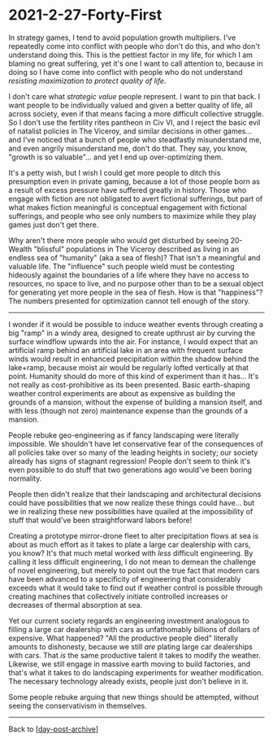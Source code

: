 # 2021-2-27-Forty-First

In strategy games, I tend to avoid population growth multipliers.  I've repeatedly come into conflict with people who don't do this, and who don't understand doing this.  This is the pettiest factor in my life, for which I am blaming no great suffering, yet it's one I want to call attention to, because in doing so I have come into conflict with people who do not understand *resisting maximization to protect quality of life*.

I don't care what *strategic value* people represent.  I want to pin that back.  I want people to be individually valued and given a better quality of life, all across society, even if that means facing a more difficult collective struggle.  So I don't use the fertility rites pantheon in Civ VI, and I reject the basic evil of natalist policies in The Viceroy, and similar decisions in other games... and I've noticed that a bunch of people who steadfastly misunderstand me, and even angrily misunderstand me, don't do that.  They say, you know, "growth is so valuable"...  and yet I end up over-optimizing them.

It's a petty wish, but I wish I could get more people to ditch this presumption even in private gaming, because a lot of those people born as a result of excess pressure have suffered greatly in history.  Those who engage with fiction are not obligated to avert fictional sufferings, but part of what makes fiction meaningful is conceptual engagement with fictional sufferings, and people who see only numbers to maximize while they play games just don't get there.

Why aren't there more people who would get disturbed by seeing 20-Wealth "blissful" populations in The Viceroy described as living in an endless sea of "humanity" (aka a sea of flesh)?  That isn't a meaningful and valuable life.  The "influence" such people wield must be contesting hideously against the boundaries of a life where they have no access to resources, no space to live, and no purpose other than to be a sexual object for generating yet more people in the sea of flesh.  How is that "happiness"?  The numbers presented for optimization cannot tell enough of the story.

---
I wonder if it would be possible to induce weather events through creating a big "ramp" in a windy area, designed to create upthrust air by curving the surface windflow upwards into the air.  For instance, I would expect that an artificial ramp behind an artificial lake in an area with frequent surface winds would result in enhanced precipitation within the shadow behind the lake+ramp, because moist air would be regularly lofted vertically at that point.  Humanity should do more of this kind of experiment than it has...  It's not really as cost-prohibitive as its been presented.  Basic earth-shaping weather control experiments are about as expensive as building the grounds of a mansion, without the expense of building a mansion itself, and with less (though not zero) maintenance expense than the grounds of a mansion.

People rebuke geo-engineering as if fancy landscaping were literally impossible.  We shouldn't have let conservative fear of the consequences of all policies take over so many of the leading heights in society; our society already has signs of stagnant regression!  People don't seem to think it's even possible to do stuff that two generations ago would've been boring normality.

People then didn't realize that their landscaping and architectural decisions could have possibilities that we now realize these things could have... but we in realizing these new possibilities have quailed at the impossibility of stuff that would've been straightforward labors before!

Creating a prototype mirror-drone fleet to alter precipitation flows at sea is about as much effort as it takes to plate a large car dealership with cars, you know?  It's that much metal worked with *less* difficult engineering.  By calling it less difficult engineering, I do not mean to demean the challenge of novel engineering, but merely to point out the true fact that modern cars have been advanced to a specificity of engineering that considerably exceeds what it would take to find out if weather control is possible through creating machines that collectively initiate controlled increases or decreases of thermal absorption at sea.

Yet our current society regards an engineering investment analogous to filling a large car dealership with cars as unfathomably billions of dollars of expensive.  What happened?  "All the productive people died" literally amounts to dishonesty, because we still *are* plating large car dealerships with cars.  That *is* the same productive talent it takes to modify the weather.  Likewise, we still engage in massive earth moving to build factories, and that's what it takes to do landscaping experiments for weather modification.  The necessary technology already exists, people just don't believe in it.  

Some people rebuke arguing that new things should be attempted, without seeing the conservativism in themselves.

---
Back to [[day-post-archive]]

[//begin]: # "Autogenerated link references for markdown compatibility"
[day-post-archive]: day-post-archive.md "Day Post Archive"
[//end]: # "Autogenerated link references"